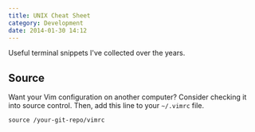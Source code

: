 ```yaml
---
title: UNIX Cheat Sheet
category: Development
date: 2014-01-30 14:12
---
```


Useful terminal snippets I've collected over the years.

## Source

Want your Vim configuration on another computer? Consider checking it into source control. Then, add this line to your `~/.vimrc` file.

    source /your-git-repo/vimrc
